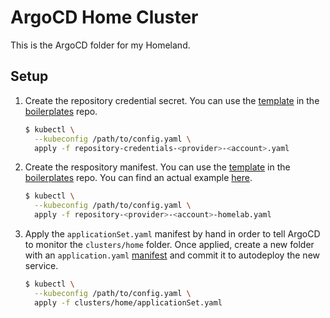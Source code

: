 # ArgoCD Home Cluster

This is the ArgoCD folder for my Homeland. 

## Setup

1. Create the repository credential secret. You can use the [template](https://github.com/sromerotech/boilerplates/blob/main/argocd/repository-credentials-ssh.yaml) in the [boilerplates](https://github.com/sromerotech/boilerplates) repo.
    ```bash
    $ kubectl \
      --kubeconfig /path/to/config.yaml \
      apply -f repository-credentials-<provider>-<account>.yaml
    ```

2. Create the respository manifest. You can use the [template](https://github.com/sromerotech/boilerplates/blob/main/argocd/repository.yaml) in the [boilerplates](https://github.com/sromerotech/boilerplates) repo. You can find an actual example [here](https://github.com/sromerotech/homelab/blob/main/argocd/respositories/github.com/repository-github-sromerotech-homelab.yaml).
    ```bash
    $ kubectl \
      --kubeconfig /path/to/config.yaml \
      apply -f repository-<provider>-<account>-homelab.yaml
    ```

3. Apply the `applicationSet.yaml` manifest by hand in order to tell ArgoCD
to monitor the `clusters/home` folder. Once applied, create a new folder with an `application.yaml` [manifest](https://github.com/sromerotech/homelab/tree/main/argocd/clusters/home/homepage) and commit it to autodeploy the new service.
    ```bash
    $ kubectl \
      --kubeconfig /path/to/config.yaml \
      apply -f clusters/home/applicationSet.yaml
    ```
